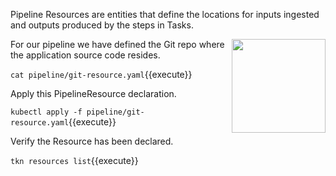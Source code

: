 Pipeline Resources are entities that define the locations for inputs ingested and outputs produced by the steps in Tasks.

<img align="right" src="/javajon/courses/kubernetes-pipelines/tekton/assets/git.jpg" width="150">

For our pipeline we have defined the Git repo where the application source code resides.

`cat pipeline/git-resource.yaml`{{execute}}

Apply this PipelineResource declaration.

`kubectl apply -f pipeline/git-resource.yaml`{{execute}}

Verify the Resource has been declared.

`tkn resources list`{{execute}}
